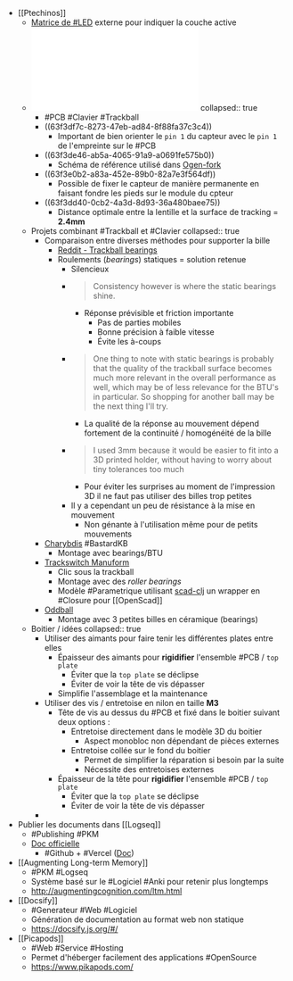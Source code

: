 - [[Ptechinos]]
	- [Matrice de #LED](https://www.reddit.com/r/ErgoMechKeyboards/comments/115uvf6/bit_of_odd_boy_progress/) externe pour indiquer la couche active
	- ![Pixar_PMW3360DM-T2QU.pdf](../assets/Pixar_PMW3360DM-T2QU_1676926052031_0.pdf)
	  collapsed:: true
		- #PCB #Clavier #Trackball
		- ((63f3df7c-8273-47eb-ad84-8f88fa37c3c4))
			- Important de bien orienter le `pin 1` du capteur avec le `pin 1` de l'empreinte sur le #PCB
		- ((63f3de46-ab5a-4065-91a9-a0691fe575b0))
			- Schéma de référence utilisé dans [Ogen-fork](https://github.com/JeremyBois/Ogen)
		- ((63f3e0b2-a83a-452e-89b0-82a7e3f564df))
			- Possible de fixer le capteur de manière permanente en faisant fondre les pieds sur le module du cpteur
		- ((63f3dd40-0cb2-4a3d-8d93-36a480baee75))
			- Distance optimale entre la lentille et la surface de tracking = **2.4mm**
	- Projets combinant #Trackball et #Clavier
	  collapsed:: true
		- Comparaison entre diverses méthodes pour supporter la bille
			- [Reddit - Trackball bearings](https://www.reddit.com/r/ErgoMechKeyboards/comments/yyu4ra/trackball_bearings_a_comparison_of_cheap_rollers/)
			- Roulements (*bearings*) statiques = solution retenue
				- Silencieux
				- > Consistency however is where the static bearings shine.
					- Réponse prévisible et friction importante
						- Pas de parties mobiles
						- Bonne précision à faible vitesse
						- Évite les à-coups
				- > One thing to note with static bearings is probably that the quality of the trackball surface becomes much more relevant in the overall performance as well, which may be of less relevance for the BTU's in particular. So shopping for another ball may be the next thing I'll try.
					- La qualité de la réponse au mouvement dépend fortement de la continuité / homogénéité de la bille
				- > I used 3mm because it would be easier to fit into a 3D printed holder, without having to worry about tiny tolerances too much
					- Pour éviter les surprises au moment de l'impression 3D il ne faut pas utiliser des billes trop petites
				- Il y a cependant un peu de résistance à la mise en mouvement
					- Non génante à l'utilisation même pour de petits mouvements
		- [Charybdis](https://github.com/Bastardkb/Charybdis) #BastardKB
			- Montage avec bearings/BTU
		- [Trackswitch Manuform](https://github.com/rish987/trackswitch-manuform)
			- Clic sous la trackball
			- Montage avec des *roller bearings*
			- Modèle #Parametrique utilisant [scad-clj](https://github.com/farrellm/scad-clj) un wrapper en #Closure pour [[OpenScad]]
		- [Oddball](https://atulloh.github.io/oddball/)
			- Montage avec 3 petites billes en céramique (bearings)
	- Boitier / idées
	  collapsed:: true
		- Utiliser des aimants pour faire tenir les différentes plates entre elles
			- Épaisseur des aimants pour **rigidifier** l'ensemble #PCB / `top plate`
				- Éviter que la `top plate` se déclipse
				- Éviter de voir la tête de vis dépasser
			- Simplifie l'assemblage et la maintenance
		- Utiliser des vis / entretoise en nilon en taille **M3**
			- Tête de vis au dessus du #PCB et fixé dans le boitier suivant deux options :
				- Entretoise directement dans le modèle 3D du boitier
					- Aspect monobloc non dépendant de pièces externes
				- Entretoise collée sur le fond du boitier
					- Permet de simplifier la réparation si besoin par la suite
					- Nécessite des entretoises externes
			- Épaisseur de la tête pour **rigidifier** l'ensemble #PCB / `top plate`
				- Éviter que la `top plate` se déclipse
				- Éviter de voir la tête de vis dépasser
		-
- Publier les documents dans [[Logseq]]
	- #Publishing #PKM
	- [Doc officielle](https://docs.logseq.com/#/page/publishing%20(desktop%20app%20only))
		- #Github + #Vercel ([Doc](https://vercel.com/))
- [[Augmenting Long-term Memory]]
	- #PKM #Logseq
	- Système basé sur le #Logiciel #Anki pour retenir plus longtemps
	- http://augmentingcognition.com/ltm.html
- [[Docsify]]
	- #Generateur #Web #Logiciel
	- Génération de documentation au format web non statique
	- https://docsify.js.org/#/
- [[Picapods]]
	- #Web #Service #Hosting
	- Permet d'héberger facilement des applications #OpenSource
	- https://www.pikapods.com/